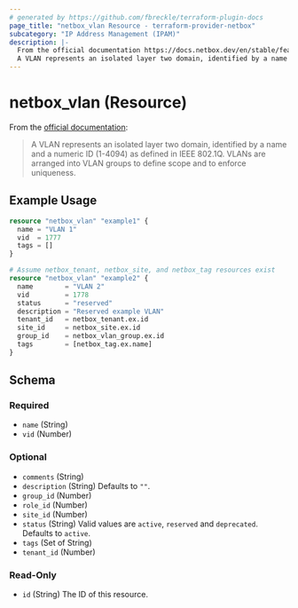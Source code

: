 ```yaml
---
# generated by https://github.com/fbreckle/terraform-plugin-docs
page_title: "netbox_vlan Resource - terraform-provider-netbox"
subcategory: "IP Address Management (IPAM)"
description: |-
  From the official documentation https://docs.netbox.dev/en/stable/features/vlans/#vlans:
  A VLAN represents an isolated layer two domain, identified by a name and a numeric ID (1-4094) as defined in IEEE 802.1Q. VLANs are arranged into VLAN groups to define scope and to enforce uniqueness.
---
```


# netbox_vlan (Resource)

From the [official documentation](https://docs.netbox.dev/en/stable/features/vlans/#vlans):

> A VLAN represents an isolated layer two domain, identified by a name and a numeric ID (1-4094) as defined in IEEE 802.1Q. VLANs are arranged into VLAN groups to define scope and to enforce uniqueness.

## Example Usage

```terraform
resource "netbox_vlan" "example1" {
  name = "VLAN 1"
  vid  = 1777
  tags = []
}

# Assume netbox_tenant, netbox_site, and netbox_tag resources exist
resource "netbox_vlan" "example2" {
  name        = "VLAN 2"
  vid         = 1778
  status      = "reserved"
  description = "Reserved example VLAN"
  tenant_id   = netbox_tenant.ex.id
  site_id     = netbox_site.ex.id
  group_id    = netbox_vlan_group.ex.id
  tags        = [netbox_tag.ex.name]
}
```

<!-- schema generated by tfplugindocs -->
## Schema

### Required

- `name` (String)
- `vid` (Number)

### Optional

- `comments` (String)
- `description` (String) Defaults to `""`.
- `group_id` (Number)
- `role_id` (Number)
- `site_id` (Number)
- `status` (String) Valid values are `active`, `reserved` and `deprecated`. Defaults to `active`.
- `tags` (Set of String)
- `tenant_id` (Number)

### Read-Only

- `id` (String) The ID of this resource.


